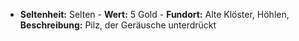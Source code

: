  - **Seltenheit:** Selten - **Wert:** 5 Gold - **Fundort:** Alte Klöster, Höhlen, **Beschreibung:** Pilz, der Geräusche unterdrückt